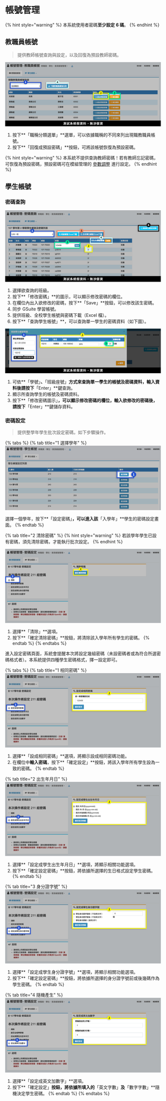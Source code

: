 # 帳號管理

{% hint style="warning" %}
本系統使用者密碼**至少設定 6 碼**。
{% endhint %}

## 教職員帳號

> 提供教師帳號查詢與設定，以及回復為預設教師密碼。

![](../.gitbook/assets/teacher-account.png)

1. 按下**「職稱分類選單」**選單，可以依據職稱的不同來列出現職教職員帳號。
2. 按下**「回復成預設密碼」**按鈕，可將該帳號恢復為預設密碼。

{% hint style="warning" %}
本系統不提供查詢教師密碼！若有教師忘記密碼，可恢復為預設密碼，預設密碼可在模組管理的 [參數調整](module.md#mo-guan-li) 進行設定。
{% endhint %}

## 學生帳號

### 密碼查詢

![](../.gitbook/assets/student-account-list.png)

1. 選擇欲查詢的班級。
2. 按下**「修改密碼」**的圖示，可以顯示修改密碼的欄位。
3. 在欄位內出入欲修改的密碼，按下**「Save」**按鈕，可以修改該生密碼。
4. 同步 GSuite 學習帳號。
5. 提供班級、全校學生帳號與密碼下載（Excel 檔）。
6. 按下**「查詢學生帳號」**，可以查詢單一學生的密碼資料（如下圖）。

![](../.gitbook/assets/student-account-list2.png)

1. 可依**「學號」**、**「班級座號」**方式來查詢單一學生的帳號及密碼資料，輸入資料後請按下**「Enter」**鍵查詢。
2. 顯示所查詢學生的帳號及密碼資料。
3. 按下**「修改密碼圖示」**，可以顯示修改密碼的欄位，輸入欲修改的密碼後，請按下**「Enter」**鍵儲存資料。

### 密碼設定

> 提供整學年學生批次設定密碼，如下步驟操作。

{% tabs %}
{% tab title="1 選擇學年" %}
![](../.gitbook/assets/student-account.png)

選擇一個學年，按下**「設定密碼」**，可以進入該**「入學年」**學生的密碼設定畫面。
{% endtab %}

{% tab title="2 清除密碼" %}
{% hint style="warning" %}
若該學年學生已設有密碼，須先清除密碼，才能執行批次設定。
{% endhint %}

![](../.gitbook/assets/student-account2.png)

1. 選擇**「清除」**選項。
2. 按下**「確定清除密碼」**按鈕，將清除該入學年所有學生的密碼。
{% endtab %}
{% endtabs %}

進入設定密碼頁面，系統會提醒本次將設定幾組密碼（未設密碼者或為符合所選密碼格式者）。本系統提供四種學生密碼格式，擇一設定即可。

{% tabs %}
{% tab title="1 相同密碼" %}
![](../.gitbook/assets/student-account3.png)

1. 選擇**「設成相同密碼」**選項，將顯示設成相同密碼功能。
2. 在欄位中**輸入密碼**，按下**「確定設定」**按鈕，將該入學年所有學生設為一致的密碼。
{% endtab %}

{% tab title="2 出生年月日" %}
![](../.gitbook/assets/student-account4.png)

1. 選擇**「設定成學生出生年月日」**選項，將顯示相關功能選項。
2. 按下**「確定設定密碼」**按鈕，將依據所選擇的生日格式設定學生密碼。
{% endtab %}

{% tab title="3 身分證字號" %}
![](../.gitbook/assets/student-account5.png)

1. 選擇**「設定成學生身分證字號」**選項，將顯示相關功能選項。
2. 按下**「確定設定密碼」**按鈕，將依據所選擇的身分證字號前或後幾碼作為學生密碼。
{% endtab %}

{% tab title="4 隨機產生" %}
![](../.gitbook/assets/student-account6.png)

1. 選擇**「設定成英文加數字」**選項。
2. 按下**「確定設定」**按鈕，將依據所填入的**「英文字數」**及**「數字字數」**隨機決定學生密碼。
{% endtab %}
{% endtabs %}

